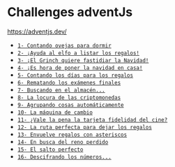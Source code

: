 
# Challenges adventJs 

<a href="https://adventjs.dev/" target="_blank">
    https://adventjs.dev/
</a>

- [`1- Contando ovejas para dormir`](docs/contandoOvejas.md)
- [`2- ¡Ayuda al elfo a listar los regalos!`](docs/ayudaAlElfo.md)
- [`3- ¡El Grinch quiere fastidiar la Navidad!`](docs/arreglarElLio.md)
- [`4- ¡Es hora de poner la navidad en casa!`](docs/arbolDeNavidad.md)
- [`5- Contando los días para los regalos`](docs/diasParaNavidad.md)
- [`6- Rematando los exámenes finales`](docs/sumarParejas.md)
- [`7- Buscando en el almacén...`](docs/buscandoAlmacen.md)
- [`8- La locura de las criptomonedas`](docs/locuraCriptomonedas.md)
- [`9- Agrupando cosas automáticamente`](docs/agrupandoCosas.md)
- [`10- La máquina de cambio`](docs/maquinaDeCambio.md)
- [`11- ¿Vale la pena la tarjeta fidelidad del cine?`](docs/tarjetaCine.md)
- [`12- La ruta perfecta para dejar los regalos`](docs/rutaPerfectaRegalos.md)
- [`13- Envuelve regalos con asteriscos`](docs/envuelveRegalos.md)
- [`14- En busca del reno perdido`](docs/renoPerdido.md)
- [`15- El salto perfecto`](docs/elSaltoPerfecto.md)
- [`16- Descifrando los números...`](docs/descifrandoNumeros.md)
